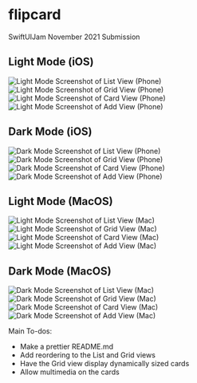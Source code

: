 # flipcard
SwiftUIJam November 2021 Submission

## Light Mode (iOS)
![Light Mode Screenshot of List View (Phone)](README_Assets/01_light_phone.PNG)
![Light Mode Screenshot of Grid View (Phone)](README_Assets/02_light_phone.PNG)
![Light Mode Screenshot of Card View (Phone)](README_Assets/03_light_phone.PNG)
![Light Mode Screenshot of Add View (Phone)](README_Assets/add_light_phone.PNG)

## Dark Mode (iOS)
![Dark Mode Screenshot of List View (Phone)](README_Assets/01_dark_phone.PNG)
![Dark Mode Screenshot of Grid View (Phone)](README_Assets/02_dark_phone.PNG)
![Dark Mode Screenshot of Card View (Phone)](README_Assets/03_dark_phone.PNG)
![Dark Mode Screenshot of Add View (Phone)](README_Assets/add_dark_phone.PNG)

## Light Mode (MacOS)
![Light Mode Screenshot of List View (Mac)](README_Assets/01_light_mac.png)
![Light Mode Screenshot of Grid View (Mac)](README_Assets/02_light_mac.png)
![Light Mode Screenshot of Card View (Mac)](README_Assets/03_light_mac.png)
![Light Mode Screenshot of Add View (Mac)](README_Assets/add_light_mac.png)

## Dark Mode (MacOS)
![Dark Mode Screenshot of List View (Mac)](README_Assets/01_dark_mac.png)
![Dark Mode Screenshot of Grid View (Mac)](README_Assets/02_dark_mac.png)
![Dark Mode Screenshot of Card View (Mac)](README_Assets/03_dark_mac.png)
![Dark Mode Screenshot of Add View (Mac)](README_Assets/add_dark_mac.png)

Main To-dos: 
- Make a prettier README.md
- Add reordering to the List and Grid views
- Have the Grid view display dynamically sized cards
- Allow multimedia on the cards
